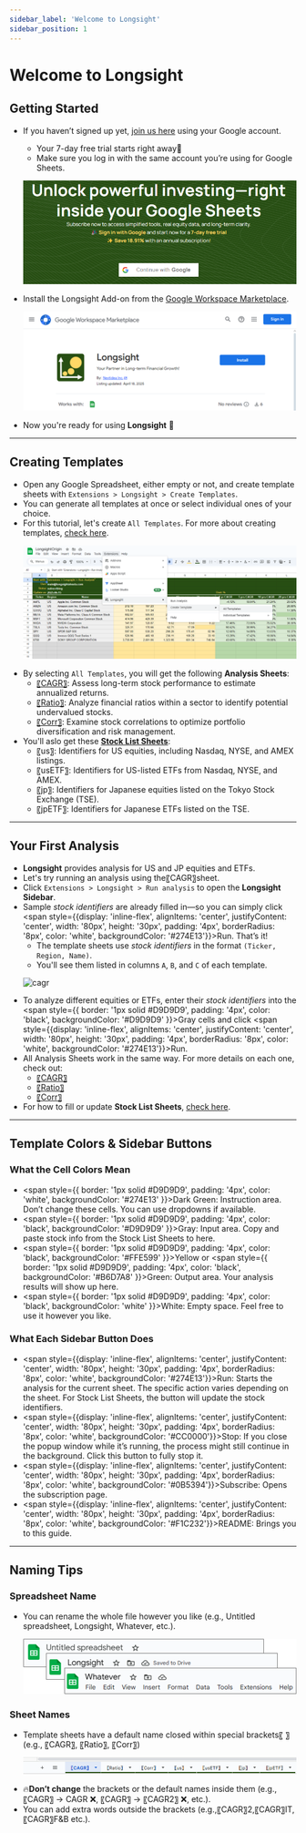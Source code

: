 ```yaml
---
sidebar_label: 'Welcome to Longsight'
sidebar_position: 1
---
```


# Welcome to Longsight

## Getting Started
- If you haven’t signed up yet, [join us here](https://longsightsheets.com) using your Google account.
  - Your 7-day free trial starts right away🎉
  - Make sure you log in with the same account you’re using for Google Sheets.
  <p>
    <img 
      src="/figs/sign-in.png" 
      alt="sign-in" 
      style={{ maxWidth: "60%", height: "auto" }} />
  </p>

- Install the Longsight Add-on from the [Google Workspace Marketplace](https://workspace.google.com/marketplace/app/longsight/400612990894?flow_type=2).
  <p>
    <img 
      src="/figs/install-longsight-mini.png" 
      alt="install-longsight" 
      style={{ maxWidth: "60%", height: "auto" }} />
  </p>

- Now you're ready for using **Longsight** 🚀

---

## Creating Templates
- Open any Google Spreadsheet, either empty or not, and create template sheets with `Extensions > Longsight > Create Templates`.
- You can generate all templates at once or select individual ones of your choice.
- For this tutorial, let's create `All Templates`. For more about creating templates, [check here](/docs/creating-templates.md).
  <p>
    <img 
      src="/figs/create-templates.png" 
      alt="create-templates" 
      style={{ maxWidth: "100%", height: "auto" }} />
  </p>
- By selecting `All Templates`, you will get the following **Analysis Sheets**:
  - [〖CAGR〗](/docs/Analysis/cagr.md): Assess long-term stock performance to estimate annualized returns. 
  - [〖Ratio〗](/docs/Analysis/ratio.md): Analyze financial ratios within a sector to identify potential undervalued stocks.
  - [〖Corr〗](/docs/Analysis/corr.md): Examine stock correlations to optimize portfolio diversification and risk management.
- You'll aslo get these **[Stock List Sheets](/docs/stock-lists.md)**:
  - 〖us〗: Identifiers for US equities, including Nasdaq, NYSE, and AMEX listings.
  - 〖usETF〗: Identifiers for US-listed ETFs from Nasdaq, NYSE, and AMEX.
  - 〖jp〗: Identifiers for Japanese equities listed on the Tokyo Stock Exchange (TSE).
  - 〖jpETF〗: Identifiers for Japanese ETFs listed on the TSE.

---

## Your First Analysis
- **Longsight** provides analysis for US and JP equities and ETFs.
- Let's try running an analysis using the〖CAGR〗sheet.
- Click `Extensions > Longsight > Run analysis` to open the **Longsight Sidebar**.
- Sample *stock identifiers* are already filled in—so you can simply click <span style={{display: 'inline-flex', alignItems: 'center', justifyContent: 'center', width: '80px', height: '30px', padding: '4px', borderRadius: '8px', color: 'white', backgroundColor: '#274E13'}}>Run</span>. That’s it!
  - The template sheets use *stock identifiers* in the format `(Ticker, Region, Name)`. 
  - You'll see them listed in columns `A`, `B`, and `C` of each template.
  <p>
    <img 
      src="/figs/cagr_gif_2000.gif" 
      alt="cagr" 
      style={{ maxWidth: "100%", height: "auto" }} />
  </p>
- To analyze different equities or ETFs, enter their *stock identifiers* into the <span style={{ border: '1px solid #D9D9D9', padding: '4px', color: 'black', backgroundColor: '#D9D9D9' }}>Gray</span> cells and click <span style={{display: 'inline-flex', alignItems: 'center', justifyContent: 'center', width: '80px', height: '30px', padding: '4px', borderRadius: '8px', color: 'white', backgroundColor: '#274E13'}}>Run</span>.
- All Analysis Sheets work in the same way. For more details on each one, check out:
  - [〖CAGR〗](/docs/Analysis/cagr.md)
  - [〖Ratio〗](/docs/Analysis/ratio.md)
  - [〖Corr〗](/docs/Analysis/corr.md)
- For how to fill or update **Stock List Sheets**, [check here](/docs/stock-lists.md).
---

## Template Colors & Sidebar Buttons

### What the Cell Colors Mean
- <span style={{ border: '1px solid #D9D9D9', padding: '4px', color: 'white', backgroundColor: '#274E13' }}>Dark Green</span>: Instruction area. Don’t change these cells. You can use dropdowns if available.
- <span style={{ border: '1px solid #D9D9D9', padding: '4px', color: 'black', backgroundColor: '#D9D9D9' }}>Gray</span>: Input area. Copy and paste stock info from the Stock List Sheets to here.
- <span style={{ border: '1px solid #D9D9D9', padding: '4px', color: 'black', backgroundColor: '#FFE599' }}>Yellow</span> or 
  <span style={{ border: '1px solid #D9D9D9', padding: '4px', color: 'black', backgroundColor: '#B6D7A8' }}>Green</span>: Output area. Your analysis results will show up here.
- <span style={{ border: '1px solid #D9D9D9', padding: '4px', color: 'black', backgroundColor: 'white' }}>White</span>: Empty space. Feel free to use it however you like.

### What Each Sidebar Button Does
- <span style={{display: 'inline-flex', alignItems: 'center', justifyContent: 'center', width: '80px', height: '30px', padding: '4px', borderRadius: '8px', color: 'white', backgroundColor: '#274E13'}}>Run</span>: Starts the analysis for the current sheet. The specific action varies depending on the sheet. For Stock List Sheets, the button will update the stock identifiers.
- <span style={{display: 'inline-flex', alignItems: 'center', justifyContent: 'center', width: '80px', height: '30px', padding: '4px', borderRadius: '8px', color: 'white', backgroundColor: '#CC0000'}}>Stop</span>: If you close the popup window while it’s running, the process might still continue in the background. Click this button to fully stop it.
- <span style={{display: 'inline-flex', alignItems: 'center', justifyContent: 'center', width: '80px', height: '30px', padding: '4px', borderRadius: '8px', color: 'white', backgroundColor: '#0B5394'}}>Subscribe</span>: Opens the subscription page.
- <span style={{display: 'inline-flex', alignItems: 'center', justifyContent: 'center', width: '80px', height: '30px', padding: '4px', borderRadius: '8px', color: 'white', backgroundColor: '#F1C232'}}>README</span>: Brings you to this guide.

---

## Naming Tips
### Spreadsheet Name
- You can rename the whole file however you like (e.g., Untitled spreadsheet, Longsight, Whatever, etc.).
  <p>
    <img 
      src="/figs/spreadsheet-name.png" 
      alt="spreadsheet-name" 
      style={{ maxWidth: "80%", height: "auto" }} />
  </p>

### Sheet Names
<!-- - Korean sheets have their names inside 【 】, while English sheets use 〖 〗 (e.g., 〖CAGR〗, 〖Ratio〗, 〖Corr〗). -->
- Template sheets have a default name closed within special brackets〖 〗(e.g., 〖CAGR〗, 〖Ratio〗, 〖Corr〗)
  <p>
    <img 
      src="/figs/sheet-name.png" 
      alt="sheet-name" 
      style={{ maxWidth: "80%", height: "auto" }} />
  </p>
- 🔥**Don’t change** the brackets or the default names inside them (e.g., 〖CAGR〗 → CAGR ❌, 〖CAGR〗 → 〖CAGR2〗 ❌, etc.).
- You can add extra words outside the brackets (e.g.,〖CAGR〗2,〖CAGR〗IT,〖CAGR〗F&B etc.).